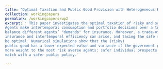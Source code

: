 ```yaml
---
title: "Optimal Taxation and Public Good Provision with Heterogeneous Risk Preferences"
collection: workingpapers
permalink: /workingpapers/wp2
excerpt: ' This paper investigates the optimal taxation of risky and safe capital income when heterogeneous returns are driven by heterogeneous risk preferences, and (risky) tax revenues finance a (risky) public good that provides insurance against aggregate risk.
Agents make intertemporal consumption and portfolio decisions over a two-period horizon, choosing between two types of assets: one riskless, and one being subject to aggregate risk. The main theoretical result is that the optimal variance of the public good is set by the excess return tax to
balance different agents’ "demands" for insurance. Moreover, a trade-off between
insurance and intertemporal efficiency can arise, and taxing the safe return can
be optimal. Numerical simulations show that the (risky)
public good has a lower expected value and variance if the government gives
more weight to the most risk averse agents: safer individual prospects must
match with a safer public policy.'

---
```

